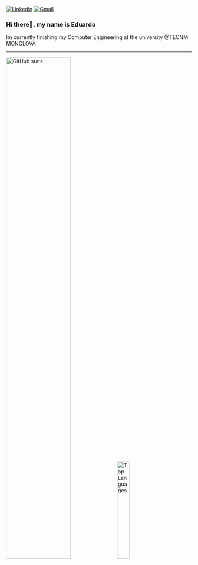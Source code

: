 [![Linkedin](https://img.shields.io/badge/-LinkedIn-blue?style=flat&logo=Linkedin&logoColor=white)](https://www.linkedin.com/in/eduardo-villalobos-089b76244/)
[![Gmail](https://img.shields.io/badge/-Gmail-c14438?style=flat&logo=Gmail&logoColor=white)](mailto:eduardoalejandro.v.mtz@gmail.com)

<h3>Hi there👋, my name is Eduardo </h3>

Im currently finishing my Computer Engineering at the university @TECNM MONCLOVA 

--------------------------
<div align="left">
  <img src="https://github-readme-stats-rho-one-71.vercel.app/api?username=eduardomv2&rank_icon=github&show_icons=true&theme=ligth" alt="GitHub stats" style="width: 59%">
  <img src="https://github-readme-stats-rho-one-71.vercel.app/api/top-langs/?username=eduardomv2&hide=javascript,html&theme=ligth" alt="Top Languages" style="width: 26%">  
<div/>

<!--
------------
Readme stats:

ANOTTHER README STATS
[![GitHub Streak](https://streak-stats.demolab.com?user=eduardomv2)](https://git.io/streak-stats)

REPO EXAMPLE
[![Readme Card](https://github-readme-stats-rho-one-71.vercel.app/api/pin/?username=eduardomv2&repo=github-readme-stats)](https://github.com/eduardomv2/eduardomv2)

THEMES:
theme=dark#gh-dark-mode-only
dark
ligth

stats size:
style="width: 25%;"
style="width: 57%;"
------------

VERCEL:
github-readme-stats-rho-one-71.vercel.app/api?username=eduardomv2


// I am Eduardo Villalobos and I am currently finishing my Computer Engineering at the university!  

<img align="right" alt="img" src="https://github.com/eduardomv2/eduardomv2/assets/87501782/01e5bee7-1670-4a61-ae3e-641123ce962b" width="60%" height="auto" />

#### 🔭 Things I am currently working on: 
- Punto Total with C#
- Mobile Aplication with Dart 
- Personal Blog 

<!--
![Img](https://github.com/eduardomv2/eduardomv2/assets/87501782/01e5bee7-1670-4a61-ae3e-641123ce962b)

<!--
**eduardomv2/eduardomv2** is a ✨ _special_ ✨ repository because its `README.md` (this file) appears on your GitHub profile.

-->
